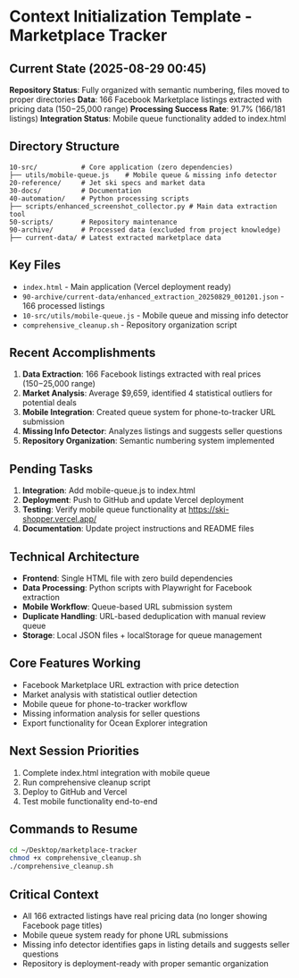 # Context Initialization Template - Marketplace Tracker

## Current State (2025-08-29 00:45)

**Repository Status**: Fully organized with semantic numbering, files moved to proper directories
**Data**: 166 Facebook Marketplace listings extracted with pricing data ($150-$25,000 range)
**Processing Success Rate**: 91.7% (166/181 listings)
**Integration Status**: Mobile queue functionality added to index.html

## Directory Structure
```
10-src/           # Core application (zero dependencies)
├── utils/mobile-queue.js    # Mobile queue & missing info detector
20-reference/     # Jet ski specs and market data  
30-docs/          # Documentation
40-automation/    # Python processing scripts
├── scripts/enhanced_screenshot_collector.py # Main data extraction tool
50-scripts/       # Repository maintenance
90-archive/       # Processed data (excluded from project knowledge)
├── current-data/ # Latest extracted marketplace data
```

## Key Files
- `index.html` - Main application (Vercel deployment ready)
- `90-archive/current-data/enhanced_extraction_20250829_001201.json` - 166 processed listings
- `10-src/utils/mobile-queue.js` - Mobile queue and missing info detector
- `comprehensive_cleanup.sh` - Repository organization script

## Recent Accomplishments
1. **Data Extraction**: 166 Facebook listings extracted with real prices ($150-$25,000 range)
2. **Market Analysis**: Average $9,659, identified 4 statistical outliers for potential deals
3. **Mobile Integration**: Created queue system for phone-to-tracker URL submission
4. **Missing Info Detector**: Analyzes listings and suggests seller questions
5. **Repository Organization**: Semantic numbering system implemented

## Pending Tasks
1. **Integration**: Add mobile-queue.js to index.html
2. **Deployment**: Push to GitHub and update Vercel deployment
3. **Testing**: Verify mobile queue functionality at https://ski-shopper.vercel.app/
4. **Documentation**: Update project instructions and README files

## Technical Architecture
- **Frontend**: Single HTML file with zero build dependencies
- **Data Processing**: Python scripts with Playwright for Facebook extraction
- **Mobile Workflow**: Queue-based URL submission system
- **Duplicate Handling**: URL-based deduplication with manual review queue
- **Storage**: Local JSON files + localStorage for queue management

## Core Features Working
- Facebook Marketplace URL extraction with price detection
- Market analysis with statistical outlier detection
- Mobile queue for phone-to-tracker workflow
- Missing information analysis for seller questions
- Export functionality for Ocean Explorer integration

## Next Session Priorities
1. Complete index.html integration with mobile queue
2. Run comprehensive cleanup script
3. Deploy to GitHub and Vercel
4. Test mobile functionality end-to-end

## Commands to Resume
```bash
cd ~/Desktop/marketplace-tracker
chmod +x comprehensive_cleanup.sh
./comprehensive_cleanup.sh
```

## Critical Context
- All 166 extracted listings have real pricing data (no longer showing Facebook page titles)
- Mobile queue system ready for phone URL submissions
- Missing info detector identifies gaps in listing details and suggests seller questions
- Repository is deployment-ready with proper semantic organization
